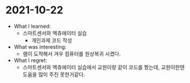 # 2021-10-22

- What I learned: 
  - 스마트센서와 액츄에이터 실습
    - 개인과제 코드 작성
- What was interesting: 
  - 램이 도착해서 겨우 컴퓨터를 원상복귀 시켰다.
- What I regret: 
  - 스마트센서와 액츄에이터 실습에서 교원이랑 같이 코드를 짰는데, 교원이한텐 도움을 많이 주진 못한거같다.
